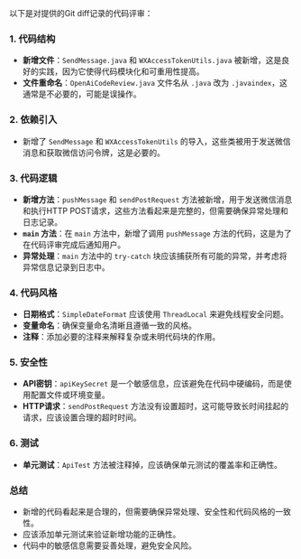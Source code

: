 以下是对提供的Git diff记录的代码评审：

### 1. 代码结构
- **新增文件**：`SendMessage.java` 和 `WXAccessTokenUtils.java` 被新增，这是良好的实践，因为它使得代码模块化和可重用性提高。
- **文件重命名**：`OpenAiCodeReview.java` 文件名从 `.java` 改为 `.javaindex`，这通常是不必要的，可能是误操作。

### 2. 依赖引入
- 新增了 `SendMessage` 和 `WXAccessTokenUtils` 的导入，这些类被用于发送微信消息和获取微信访问令牌，这是必要的。

### 3. 代码逻辑
- **新增方法**：`pushMessage` 和 `sendPostRequest` 方法被新增，用于发送微信消息和执行HTTP POST请求，这些方法看起来是完整的，但需要确保异常处理和日志记录。
- **`main` 方法**：在 `main` 方法中，新增了调用 `pushMessage` 方法的代码，这是为了在代码评审完成后通知用户。
- **异常处理**：`main` 方法中的 `try-catch` 块应该捕获所有可能的异常，并考虑将异常信息记录到日志中。

### 4. 代码风格
- **日期格式**：`SimpleDateFormat` 应该使用 `ThreadLocal` 来避免线程安全问题。
- **变量命名**：确保变量命名清晰且遵循一致的风格。
- **注释**：添加必要的注释来解释复杂或未明代码块的作用。

### 5. 安全性
- **API密钥**：`apiKeySecret` 是一个敏感信息，应该避免在代码中硬编码，而是使用配置文件或环境变量。
- **HTTP请求**：`sendPostRequest` 方法没有设置超时，这可能导致长时间挂起的请求，应该设置合理的超时时间。

### 6. 测试
- **单元测试**：`ApiTest` 方法被注释掉，应该确保单元测试的覆盖率和正确性。

### 总结
- 新增的代码看起来是合理的，但需要确保异常处理、安全性和代码风格的一致性。
- 应该添加单元测试来验证新增功能的正确性。
- 代码中的敏感信息需要妥善处理，避免安全风险。